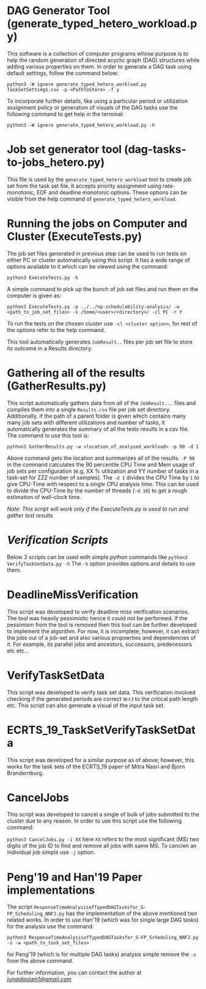 # DAG Generator Tool (generate_typed_hetero_workload.py)

This software is a collection of computer programs whose purpose is to help the random generation of directed acyclic graph (DAG) structures while adding
various properties on them. In order to generate a DAG task using default settings, follow the command below:

`python3 -W ignore generate_typed_hetero_workload.py TaskSetSettings.csv -p <PathToStore> -f y`

To incorporate further details, like using a particular period or utilization assignment policy or generation of visuals of the DAG tasks
use the following command to get help in the terminal:

`python3 -W ignore generate_typed_hetero_workload.py -h`

# Job set generator tool (dag-tasks-to-jobs_hetero.py)

This file is used by the `generate_typed_hetero_workload` tool to create job set from the task set file. It accepts priority assignment using rate-monotonic, EDF and deadline monotonic options. These options can be visible from the help command of `generate_typed_hetero_workload`.

# Running the jobs on Computer and Cluster (ExecuteTests.py)

The job set files generated in previous step can be used to run tests on either PC or cluster automatically using this script. It has a wide range of options available to it which can be viewed using the command:

`python3 ExecuteTests.py -h`

A simple command to pick up the bunch of job set files and run them on the computer is given as:

`python3 ExecuteTests.py -p ../../np-schedulability-analysis/ -w <path_to_job_set_files> -s /home/<user>/<directory>/ -cl PC -r Y`

To run the tests on the chosen cluster use `-cl <cluster option>`, for rest of the options refer to the help command.

This tool automatically generates `JobResult..` files per job set file to store its outcome in a Results directory. 

# Gathering all of the results (GatherResults.py)

This script automatically gathers data from all of the `JobResult...` files and compiles them into a single `Results.csv` file per job set directory. Additionally, if the path of a parent folder is given which contains many many job sets with different utilizations and number of tasks, it automatically generates the summary of all the tests results in a csv file. The command to use this tool is:

`python3 GatherResults.py -w <location_of_analysed_workload> -p 90 -d 1`

Above command gets the location and summarizes all of the results. `-P 90` in the command calculates the 90 percentile CPU Time and Mem usage of job sets per configuration (e.g, XX % utilization and YY number of tasks in a task-set for ZZZ number of samples). The `-d 1` divides the CPU Time by `1` to give CPU-Time with respect to a single CPU analysis time. This can be used to divide the CPU-Time by the number of threads (`-d 16`) to get a rough estimation of wall-clock time.

*Note: This script will work only if the ExecuteTests.py is used to run and gather test results*

# *Verification Scripts*

Below 3 scripts can be used with simple python commands like `python3 VerifyTaskSetData.py -h` The `-h` option provides options and details to use them.

# DeadlineMissVerification 

This script was developed to verify deadline miss verification scenarios. The tool was heavily pessimistic hence it could not be performed. If the pessimism from the tool is removed then this tool can be further developed to implement the algorithm. For now, it is incomplete; however, it can extract the jobs out of a job-set and also various propoerties and dependencies of it. For example, its parallel jobs and ancestors, successors, predecessors etc etc...

# VerifyTaskSetData

This script was developed to verify task set data. This verification involved checking if the generated periods are correct w.r.t to the critical path length etc. This script can also generate a visual of the input task set.

# ECRTS_19_TaskSetVerifyTaskSetData

This script was developed for a similar purpose as of above; however, this works for the task sets of the ECRTS_19 paper of Mitra Nasri and Bjorn Brandernburg.

# CancelJobs

This script was developed to cancel a single of bulk of jobs submitted to the cluster due to any reason. In order to use this script use the following command:

`python3 CancelJobs.py -i XX` here `XX` refers to the most significant (MS) two digits of the job ID to find and remove all jobs with same MS. To canclen an individual job simple use `-j` option.

# Peng'19 and Han'19 Paper implementations

The script `ResponseTimeAnalysisofTypedDAGTasksfor_G-FP_Scheduling_NNFJ.py` has the implementation of the above mentioned two related works. In order to use Han'19 (which was for single large DAG tasks) for the analysis use the command:

`python3 ResponseTimeAnalysisofTypedDAGTasksfor_G-FP_Scheduling_NNFJ.py -s -w <path_to_task_set_files>`

for Peng'19 (which is for multiple DAG tasks) analysis simple remove the `-s` from the above command.

For further information, you can contact the author at *junaidaslam1@gmail.com*

